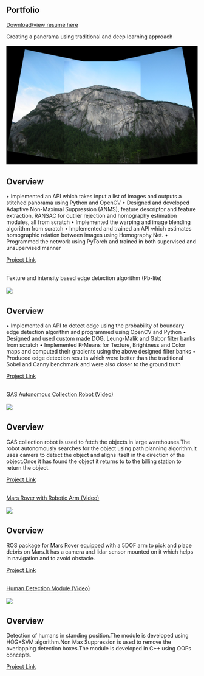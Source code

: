## Portfolio
<a href="https://drive.google.com/file/d/1RgV3hpZB10lIqgARfxxg9TVQTZNys-wV/view?usp=sharing"> Download/view resume here </a>

<a>Creating a panorama using traditional and deep learning approach</a> 
<br><br>
<img src="images/p2.png?raw=true"/>
<h2>Overview</h2>
<p>• Implemented an API which takes input a list of images and outputs a stitched panorama using
Python and OpenCV
• Designed and developed Adaptive Non-Maximal Suppression (ANMS), feature descriptor
and feature extraction, RANSAC for outlier rejection and homography estimation modules,
all from scratch
• Implemented the warping and image blending algorithm from scratch
• Implemented and trained an API which estimates homographic relation between images
using Homography Net.
• Programmed the network using PyTorch and trained in both supervised and unsupervised manner</p>
<a href="https://github.com/gauraut/Homography_panorama">Project Link</a> 
<br><br>

<a>Texture and intensity based edge detection algorithm (Pb-lite)</a> 
<br><br>
<img src="images/pb3.png?raw=true"/>
<h2>Overview</h2>
<p>• Implemented an API to detect edge using the probability of boundary edge detection
algorithm and programmed using OpenCV and Python
• Designed and used custom made DOG, Leung-Malik and Gabor filter banks from scratch
• Implemented K-Means for Texture, Brightness and Color maps and computed their gradients
using the above designed filter banks
• Produced edge detection results which were better than the traditional Sobel and Canny
benchmark and were also closer to the ground truth</p>
<a href="https://github.com/gauraut/pb-lite">Project Link</a> 
<br><br>


<a href="https://www.youtube.com/watch?v=89bhQhLPd2o">GAS Autonomous Collection Robot (Video)</a> 
<br><br>
<img src="images/gas.png?raw=true"/>
<h2>Overview</h2>
<p>GAS collection robot is used to fetch the objects in large warehouses.The robot autonomously searches for the object using path planning algorithm.It uses camera to detect the object and aligns itself in the direction of the object.Once it has found the object it returns to to the billing station to return the object.</p>
<a href="https://github.com/Sameep2808/gas">Project Link</a> 
<br><br>


<a href="https://youtu.be/IoMEVCYC8AU">Mars Rover with Robotic Arm (Video)</a> 
<br><br>
<img src="images/rover.jpeg?raw=true"/>
<h2>Overview</h2>
<p>ROS package for Mars Rover equipped with a 5DOF arm to pick and place debris on Mars.It has a camera and lidar sensor mounted on it which helps in navigation and to avoid obstacle.</p>
<a href="https://github.com/gauraut/Rover">Project Link</a> 
<br><br>


<a href="https://drive.google.com/file/d/1x613MHsiA7wgZiBNj1jrvGVsHL4oLTkb/view?usp=sharing">Human Detection Module (Video)</a> 
<br><br>
<img src="images/human.gif?raw=true"/>
<h2>Overview</h2>
<p>Detection of humans in standing position.The module is developed using HOG+SVM algorithm.Non Max Suppression is used to remove the overlapping detection boxes.The module is developed in C++  using OOPs concepts.</p>
<a href="https://github.com/advaitp/HOG_Human_Detection">Project Link</a> 
<br><br>

